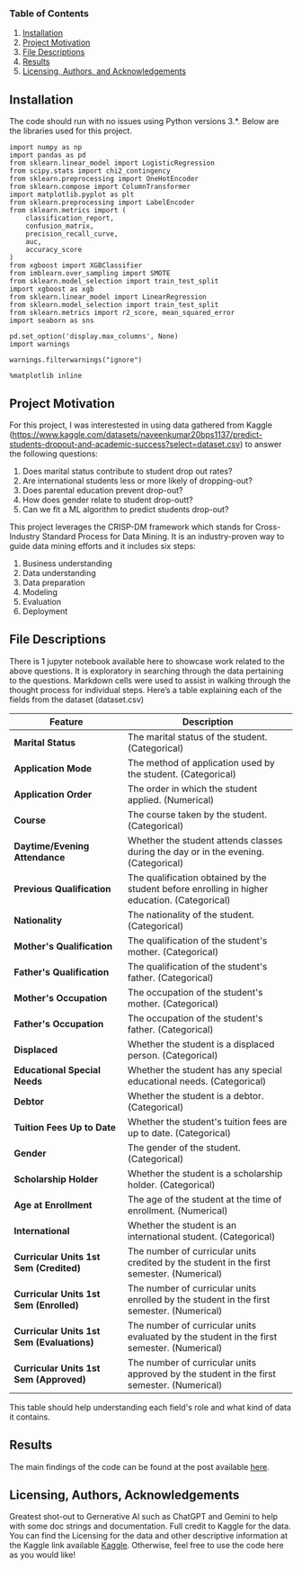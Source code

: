 
### Table of Contents 

1. [Installation](#installation)
2. [Project Motivation](#motivation)
3. [File Descriptions](#files)
4. [Results](#results)
5. [Licensing, Authors, and Acknowledgements](#licensing)

## Installation <a name="installation"></a>

The code should run with no issues using Python versions 3.*. Below are the libraries used for this project.
```
import numpy as np
import pandas as pd
from sklearn.linear_model import LogisticRegression
from scipy.stats import chi2_contingency
from sklearn.preprocessing import OneHotEncoder
from sklearn.compose import ColumnTransformer
import matplotlib.pyplot as plt
from sklearn.preprocessing import LabelEncoder
from sklearn.metrics import (
    classification_report,
    confusion_matrix,
    precision_recall_curve,
    auc,
    accuracy_score
)
from xgboost import XGBClassifier
from imblearn.over_sampling import SMOTE
from sklearn.model_selection import train_test_split
import xgboost as xgb
from sklearn.linear_model import LinearRegression
from sklearn.model_selection import train_test_split
from sklearn.metrics import r2_score, mean_squared_error
import seaborn as sns

pd.set_option('display.max_columns', None)
import warnings

warnings.filterwarnings("ignore")

%matplotlib inline
```

## Project Motivation<a name="motivation"></a>

For this project, I was interestested in using data gathered from Kaggle (https://www.kaggle.com/datasets/naveenkumar20bps1137/predict-students-dropout-and-academic-success?select=dataset.csv) to answer the following questions:

1. Does marital status contribute to student drop out rates?
2. Are international students less or more likely of dropping-out?
3. Does parental education prevent drop-out?
4. How does gender relate to student drop-outt?
5. Can we fit a ML algorithm to predict students drop-out?

This project leverages the CRISP-DM framework which stands for Cross-Industry Standard Process for Data Mining. It is an industry-proven way to guide data mining efforts and it includes six steps:
1. Business understanding
2. Data understanding
3. Data preparation
4. Modeling
5. Evaluation
6. Deployment
## File Descriptions <a name="files"></a>

There is 1 jupyter notebook available here to showcase work related to the above questions. It is exploratory in searching through the data pertaining to the questions.  Markdown cells were used to assist in walking through the thought process for individual steps.
Here’s a table explaining each of the fields from the dataset (dataset.csv)

| Feature                                   | Description                                                                 |
|-------------------------------------------|-----------------------------------------------------------------------------|
| **Marital Status**                        | The marital status of the student. (Categorical)                           |
| **Application Mode**                      | The method of application used by the student. (Categorical)               |
| **Application Order**                     | The order in which the student applied. (Numerical)                        |
| **Course**                                | The course taken by the student. (Categorical)                             |
| **Daytime/Evening Attendance**           | Whether the student attends classes during the day or in the evening. (Categorical) |
| **Previous Qualification**                | The qualification obtained by the student before enrolling in higher education. (Categorical) |
| **Nationality**                           | The nationality of the student. (Categorical)                              |
| **Mother's Qualification**                | The qualification of the student's mother. (Categorical)                   |
| **Father's Qualification**                | The qualification of the student's father. (Categorical)                   |
| **Mother's Occupation**                   | The occupation of the student's mother. (Categorical)                      |
| **Father's Occupation**                   | The occupation of the student's father. (Categorical)                      |
| **Displaced**                             | Whether the student is a displaced person. (Categorical)                   |
| **Educational Special Needs**             | Whether the student has any special educational needs. (Categorical)       |
| **Debtor**                                | Whether the student is a debtor. (Categorical)                            |
| **Tuition Fees Up to Date**               | Whether the student's tuition fees are up to date. (Categorical)           |
| **Gender**                                | The gender of the student. (Categorical)                                   |
| **Scholarship Holder**                    | Whether the student is a scholarship holder. (Categorical)                 |
| **Age at Enrollment**                     | The age of the student at the time of enrollment. (Numerical)             |
| **International**                         | Whether the student is an international student. (Categorical)            |
| **Curricular Units 1st Sem (Credited)**  | The number of curricular units credited by the student in the first semester. (Numerical) |
| **Curricular Units 1st Sem (Enrolled)**  | The number of curricular units enrolled by the student in the first semester. (Numerical) |
| **Curricular Units 1st Sem (Evaluations)**| The number of curricular units evaluated by the student in the first semester. (Numerical) |
| **Curricular Units 1st Sem (Approved)**  | The number of curricular units approved by the student in the first semester. (Numerical) |


This table should help understanding each field's role and what kind of data it contains.

## Results<a name="results"></a>

The main findings of the code can be found at the post available [here](https://medium.com/@josh_2774/how-do-you-become-a-developer-5ef1c1c68711).

## Licensing, Authors, Acknowledgements<a name="licensing"></a>

Greatest shot-out to Gernerative AI such as ChatGPT and Gemini to help with some doc strings and documentation. Full credit to Kaggle for the data.  You can find the Licensing for the data and other descriptive information at the Kaggle link available [Kaggle](https://www.kaggle.com/datasets/naveenkumar20bps1137/predict-students-dropout-and-academic-success?select=dataset.csv).  Otherwise, feel free to use the code here as you would like! 

